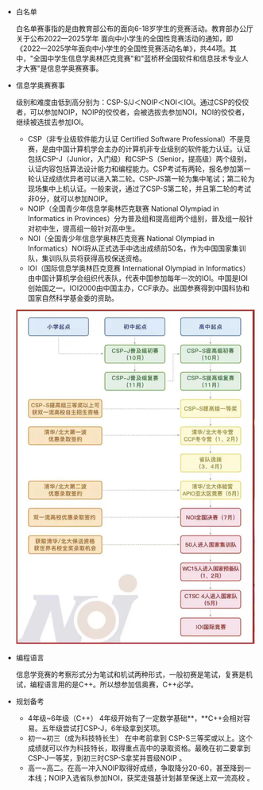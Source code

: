 - 白名单

  白名单赛事指的是由教育部公布的面向6-18岁学生的竞赛活动。教育部办公厅关于公布2022—2025学年 面向中小学生的全国性竞赛活动的通知，即《2022—2025学年面向中小学生的全国性竞赛活动名单》，共44项。其中，"全国中学生信息学奥林匹克竞赛"和"蓝桥杯全国软件和信息技术专业人才大赛"是信息学奥赛赛事。

- 信息学奥赛赛事

  级别和难度由低到高分别为：CSP-S/J＜NOIP＜NOI＜IOI。通过CSP的佼佼者，可以参加NOIP，NOIP的佼佼者，会被选拔去参加NOI，NOI的佼佼者，继续被选拔去参加IOI。

  - CSP（非专业级软件能力认证 Certified Software Professional）不是竞赛，是由中国计算机学会主办的计算机非专业级别的软件能力认证。认证包括CSP-J（Junior，入门级）和CSP-S（Senior，提高级）两个级别，认证内容包括算法设计能力和编程能力。CSP考试有两轮，报名参加第一轮认证成绩优异者可以进入第二轮。CSP-JS第一轮为集中笔试；第二轮为现场集中上机认证。一般来说，通过了CSP-S第二轮，并且第二轮的考试非0分，就可以参加NOIP。
  - NOIP（全国青少年信息学奥林匹克联赛 National Olympiad in Informatics in Provinces）分为普及组和提高组两个组别，普及组一般针对初中生，提高组一般针对高中生。
  - NOI（全国青少年信息学奥林匹克竞赛 National Olympiad in Informatics）NOI将从正式选手中选出成绩前50名，作为中国国家集训队，集训队队员将获得高校保送资格。
  - IOI（国际信息学奥林匹克竞赛 International Olympiad in Informatics）由中国计算机学会组织代表队，代表中国参加每年一次的IOI。中国是IOI创始国之一。IOI2000由中国主办，CCF承办。出国参赛得到中国科协和国家自然科学基金委的资助。

  ![信奥赛路径规划](overview.assets/信奥赛路径规划.png)



- 编程语言

  信息学竞赛的考察形式分为笔试和机试两种形式，一般初赛是笔试，复赛是机试，编程语言用的是C++。所以想参加信奥赛，C++必学。

- 规划备考

  - 4年级~6年级（C++） 4年级开始有了一定数学基础**，**C++会相对容易。五年级尝试打CSP-J，6年级拿到奖项。
  - 初一~初三（成为科技特长生） 在中考前拿到 CSP-S三等奖或以上。这个成绩就可以作为科技特长，取得重点高中的录取资格。最晚在初二要拿到CSP-J一等奖，到初三时CSP-S拿奖并晋级NOIP 。
  - 高一~高二。在高一冲入NOIP取得好成绩，争取降分20-60，甚至降到一本线；NOIP入选省队参加NOI，获奖走强基计划甚至保送上双一流高校 。